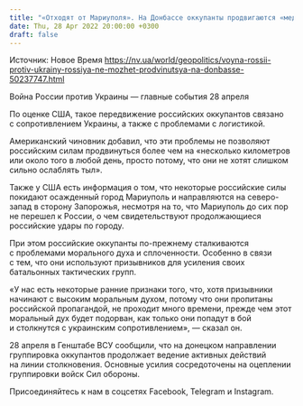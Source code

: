 ```yaml
---
title: "«Отходят от Мариуполя». На Донбассе оккупанты продвигаются «медленно» и «неравномерно» — Минобороны США"
date: Thu, 28 Apr 2022 20:00:00 +0300
draft: false
---
```

Источник: Новое Время https://nv.ua/world/geopolitics/voyna-rossii-protiv-ukrainy-rossiya-ne-mozhet-prodvinutsya-na-donbasse-50237747.html


Война России против Украины — главные события 28 апреля

 По оценке США, такое передвижение российских оккупантов связано с сопротивлением Украины, а также с проблемами с логистикой.

Американский чиновник добавил, что эти проблемы не позволяют российским силам продвинуться более чем на «несколько километров или около того в любой день, просто потому, что они не хотят слишком сильно ослаблять тыл».

Также у США есть информация о том, что некоторые российские силы покидают осажденный город Мариуполь и направляются на северо-запад в сторону Запорожья, несмотря на то, что Мариуполь до сих пор не перешел к России, о чем свидетельствуют продолжающиеся российские удары по городу.

При этом российские оккупанты по-прежнему сталкиваются с проблемами морального духа и сплоченности. Особенно в связи с тем, что они используют призывников для усиления своих батальонных тактических групп.

«У нас есть некоторые ранние признаки того, что, хотя призывники начинают с высоким моральным духом, потому что они пропитаны российской пропагандой, не проходит много времени, прежде чем этот моральный дух будет подорван, как только они попадут в бой и столкнутся с украинским сопротивлением», — сказал он.

28 апреля в Генштабе ВСУ сообщили, что на донецком направлении группировка оккупантов продолжает ведение активных действий на линии столкновения. Основные усилия сосредоточены на оцеплении группировки войск Сил обороны.

Присоединяйтесь к нам в соцсетях Facebook, Telegram и Instagram.
